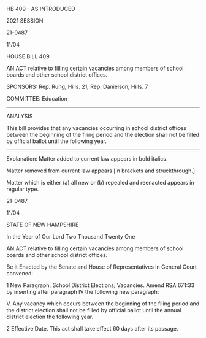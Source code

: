  HB 409 - AS INTRODUCED

 

 

2021 SESSION

 21-0487

 11/04

 

HOUSE BILL 409

 

AN ACT relative to filling certain vacancies among members of school boards and other school district offices.

 

SPONSORS: Rep. Rung, Hills. 21; Rep. Danielson, Hills. 7

 

COMMITTEE: Education

 

-----------------------------------------------------------------

 

ANALYSIS

 

 This bill provides that any vacancies occurring in school district offices between the beginning of the filing period and the election shall not be filled by official ballot until the following year.

 

- - - - - - - - - - - - - - - - - - - - - - - - - - - - - - - - - - - - - - - - - - - - - - - - - - - - - - - - - - - - - - - - - - - - - - - - - - - 

 

Explanation: Matter added to current law appears in bold italics.

 Matter removed from current law appears [in brackets and struckthrough.]

 Matter which is either (a) all new or (b) repealed and reenacted appears in regular type.

 21-0487

 11/04

 

STATE OF NEW HAMPSHIRE

 

In the Year of Our Lord Two Thousand Twenty One

 

AN ACT relative to filling certain vacancies among members of school boards and other school district offices.

 

Be it Enacted by the Senate and House of Representatives in General Court convened:

 

 1 New Paragraph; School District Elections; Vacancies. Amend RSA 671:33 by inserting after paragraph IV the following new paragraph:

 V. Any vacancy which occurs between the beginning of the filing period and the district election shall not be filled by official ballot until the annual district election the following year.

 2 Effective Date. This act shall take effect 60 days after its passage.

